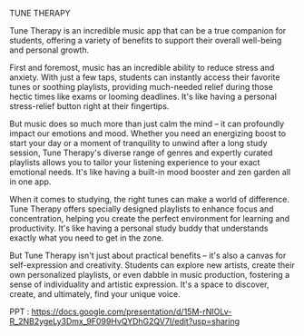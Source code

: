 TUNE THERAPY

Tune Therapy is an incredible music app that can be a true companion for students, offering a variety of benefits to support their overall well-being and personal growth.

First and foremost, music has an incredible ability to reduce stress and anxiety. With just a few taps, students can instantly access their favorite tunes or soothing playlists, providing much-needed relief during those hectic times like exams or looming deadlines. It's like having a personal stress-relief button right at their fingertips.

But music does so much more than just calm the mind – it can profoundly impact our emotions and mood. Whether you need an energizing boost to start your day or a moment of tranquility to unwind after a long study session, Tune Therapy's diverse range of genres and expertly curated playlists allows you to tailor your listening experience to your exact emotional needs. It's like having a built-in mood booster and zen garden all in one app.

When it comes to studying, the right tunes can make a world of difference. Tune Therapy offers specially designed playlists to enhance focus and concentration, helping you create the perfect environment for learning and productivity. It's like having a personal study buddy that understands exactly what you need to get in the zone.

But Tune Therapy isn't just about practical benefits – it's also a canvas for self-expression and creativity. Students can explore new artists, create their own personalized playlists, or even dabble in music production, fostering a sense of individuality and artistic expression. It's a space to discover, create, and ultimately, find your unique voice.

PPT : https://docs.google.com/presentation/d/15M-rNIOLv-R_2NB2ygeLy3Dmx_9F099HvQYDhG2QV7I/edit?usp=sharing
